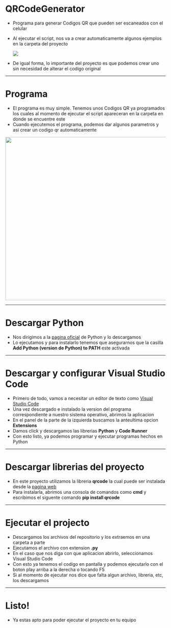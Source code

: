 # QRCodeGenerator
* Programa para generar Codigos QR que pueden ser escaneados con el celular
* Al ejecutar el script, nos va a crear automaticamente algunos ejemplos en la carpeta del proyecto

    <img src=https://github.com/MarcoPaoletta/QRCodeGenerator/blob/main/generation.png>

* De igual forma, lo importante del proyecto es que podemos crear uno sin necesidad de alterar el codigo original
---
# Programa
* El programa es muy simple. Tenemos unos Codigos QR ya programados los cuales al momento de ejecutar el script apareceran en la carpeta en donde se encuentre este
* Cuando ejecutemos el programa, podemos dar algunos parametros y asi crear un codigo qr automaticamente

<img width = 910/2 height = 512/2 src=https://github.com/MarcoPaoletta/QRCodeGenerator/blob/main/Demostration.gif>
  
---

# Descargar Python
* Nos dirigimos a la [pagina oficial](https://www.python.org/downloads/) de Python y lo descargamos
* Lo ejecutamos y para instalarlo tenemos que asegurarnos que la casilla **Add Python (version de Python) to PATH** este activada

---

# Descargar y configurar Visual Studio Code
* Primero de todo, vamos a necesitar un editor de texto como [Visual Studio Code](https://code.visualstudio.com/download)
* Una vez descargado e instalado la version del programa correspondiente a nuestro sistema operativo, abrimos la aplicacion
* En el panel de la parte de la izquierda buscamos la anteultima opcion **Extensions**
* Damos click y descargamos las librerias **Python** y **Code Runner**
* Con esto listo, ya podemos programar y ejecutar programas hechos en Python

---

# Descargar librerias del proyecto
* En este proyecto utilizamos la libreria **qrcode** la cual puede ser instalada desde la [pagina web](https://pypi.org/project/qrcode/)
* Para instalarla, abrimos una consola de comandos como **cmd** y escribimos el siguente comando **pip install qrcode**

---

# Ejecutar el projecto 
* Descargamos los archivos del repositorio y los extraemos en una carpeta a parte
* Ejecutamos el archivo con extension **.py** 
* En el caso que nos diga con que aplicacion abrirlo, seleccionamos Visual Studio Code
* Con esto ya tenemos el codigo en pantalla y podemos ejecutarlo con el boton play arriba a la derecha o tocando F5
* Si al momento de ejecutar nos dice que falta algun archivo, libreria, etc, los  descargamos

---
# Listo!
* Ya estas apto para poder ejecutar el proyecto en tu equipo
